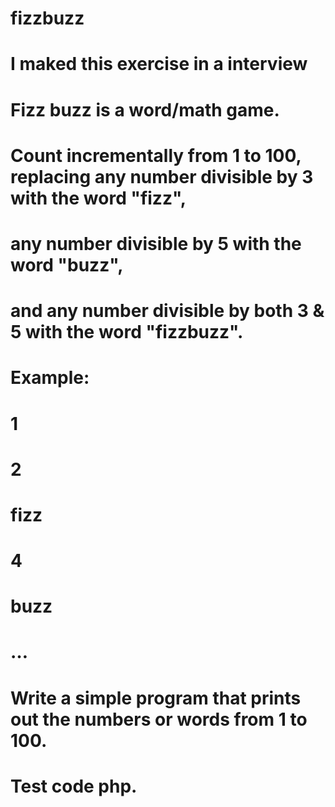 # fizzbuzz
# I maked this exercise in a interview
# Fizz buzz is a word/math game.
# Count incrementally from 1 to 100, replacing any number divisible by 3 with the word "fizz",
#   any number divisible by 5 with the word "buzz", 
#   and any number divisible by both 3 & 5 with the word "fizzbuzz".
# Example:
#   1
#   2
#   fizz
#   4
#   buzz
#   …
# Write a simple program that prints out the numbers or words from 1 to 100.
# Test code php.